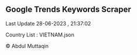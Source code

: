 

## Google Trends Keywords Scraper 
 
Last Update 28-06-2023 , 21:37:02

Country List :
VIETNAM.json



© Abdul Muttaqin 
